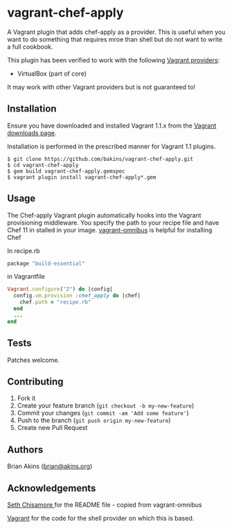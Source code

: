 # vagrant-chef-apply

A Vagrant plugin that adds chef-apply as a provider.
This is useful when you want to do something that requires mroe than
shell but do not want to write a full cookbook.

This plugin has been verified to work with the following
[Vagrant providers](http://docs.vagrantup.com/v2/providers/index.html):

* VirtualBox (part of core)

It may work with other Vagrant providers but is not guaranteed to!

## Installation

Ensure you have downloaded and installed Vagrant 1.1.x from the
[Vagrant downloads page](http://downloads.vagrantup.com/).

Installation is performed in the prescribed manner for Vagrant 1.1 plugins.

```
$ git clone https://github.com/bakins/vagrant-chef-apply.git
$ cd vagrant-chef-apply
$ gem build vagrant-chef-apply.gemspec
$ vagrant plugin install vagrant-chef-apply*.gem
```

## Usage

The Chef-apply Vagrant plugin automatically hooks into the Vagrant provisioning
middleware. You specify the path to your recipe file and have Chef 11
in stalled in your image.
[vagrant-omnibus](https://github.com/schisamo/vagrant-omnibus) is
helpful for installing Chef

In recipe.rb

```ruby
package "build-essential"
```

in Vagrantfile
```ruby
Vagrant.configure("2") do |config|
  config.vm.provision :chef_apply do |chef|
    chef.path = "recipe.rb"
  end
  ...
end
```

## Tests

Patches welcome.

## Contributing

1. Fork it
2. Create your feature branch (`git checkout -b my-new-feature`)
3. Commit your changes (`git commit -am 'Add some feature'`)
4. Push to the branch (`git push origin my-new-feature`)
5. Create new Pull Request

## Authors

Brian Akins (brian@akins.org)

## Acknowledgements

[Seth Chisamore ](https://github.com/schisamo) for the README file -
copied from vagrant-omnibus

[Vagrant](https://github.com/mitchellh/vagrant) for the code for the
shell provider on which this is based.
